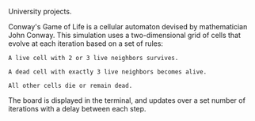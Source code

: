 University projects.

Conway's Game of Life is a cellular automaton devised by mathematician John Conway. This simulation uses a two-dimensional grid of cells that evolve at each iteration based on a set of rules:

    A live cell with 2 or 3 live neighbors survives.

    A dead cell with exactly 3 live neighbors becomes alive.

    All other cells die or remain dead.

The board is displayed in the terminal, and updates over a set number of iterations with a delay between each step.
